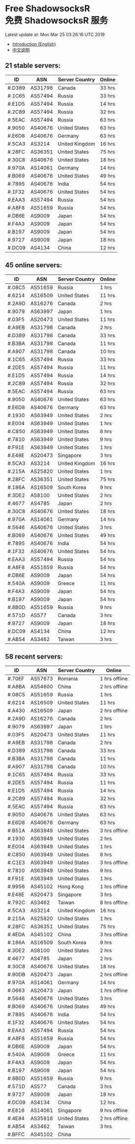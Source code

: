 # Free ShadowsocksR<br>免费 ShadowsocksR 服务

Latest update at: Mon Mar 25 03:26:16 UTC 2019

- [Introduction (English)](https://vision-network.readthedocs.io/en/latest/services/autossr.html)
- [中文说明](https://vision-network.readthedocs.io/zh_CN/latest/services/autossr.html)


## 21 stable servers:

| ID | ASN | Server Country | Online |
| ------ | ------ | ------ | ------ |
| #.D389 | AS31798 | Canada | 33 hrs |
| #.1C65 | AS57494 | Russia | 33 hrs |
| #.E1D5 | AS57494 | Russia | 14 hrs |
| #.2C89 | AS57494 | Russia | 32 hrs |
| #.5EAC | AS57494 | Russia | 63 hrs |
| #.9050 | AS40676 | United States | 63 hrs |
| #.E6D8 | AS40676 | Germany | 63 hrs |
| #.5CA3 | AS3214 | United Kingdom | 16 hrs |
| #.28FC | AS36351 | United States | 75 hrs |
| #.30C8 | AS40676 | United States | 18 hrs |
| #.970A | AS14061 | Germany | 14 hrs |
| #.B069 | AS40676 | United States | 49 hrs |
| #.7895 | AS40676 | India | 54 hrs |
| #.1F32 | AS40676 | United States | 54 hrs |
| #.EAA3 | AS57494 | Russia | 54 hrs |
| #.A8F8 | AS51659 | Russia | 54 hrs |
| #.DB6E | AS9009 | Japan | 54 hrs |
| #.F4A3 | AS9009 | Japan | 54 hrs |
| #.B197 | AS9009 | Japan | 54 hrs |
| #.9727 | AS9009 | Japan | 18 hrs |
| #.DC09 | AS4134 | China | 12 hrs |

## 45 online servers:

| ID | ASN | Server Country | Online |
| ------ | ------ | ------ | ------ |
| #.08C5 | AS51659 | Russia | 1 hrs |
| #.6214 | AS16509 | United States | 11 hrs |
| #.2A9D | AS16276 | Canada | 2 hrs |
| #.9079 | AS63997 | Japan | 1 hrs |
| #.03F5 | AS20473 | United States | 11 hrs |
| #.A9EB | AS31798 | Canada | 2 hrs |
| #.D389 | AS31798 | Canada | 33 hrs |
| #.B3BA | AS31798 | Canada | 11 hrs |
| #.A907 | AS31798 | Canada | 10 hrs |
| #.1C65 | AS57494 | Russia | 33 hrs |
| #.2DE5 | AS57494 | Russia | 11 hrs |
| #.E1D5 | AS57494 | Russia | 14 hrs |
| #.2C89 | AS57494 | Russia | 32 hrs |
| #.5EAC | AS57494 | Russia | 63 hrs |
| #.9050 | AS40676 | United States | 63 hrs |
| #.E6D8 | AS40676 | Germany | 63 hrs |
| #.1930 | AS63949 | United States | 2 hrs |
| #.E004 | AS63949 | United States | 1 hrs |
| #.C850 | AS63949 | United States | 8 hrs |
| #.7810 | AS63949 | United States | 9 hrs |
| #.F91E | AS63949 | United States | 1 hrs |
| #.E48E | AS20473 | Singapore | 3 hrs |
| #.5CA3 | AS3214 | United Kingdom | 16 hrs |
| #.215A | AS25820 | United States | 1 hrs |
| #.28FC | AS36351 | United States | 75 hrs |
| #.186A | AS16509 | South Korea | 9 hrs |
| #.3DE2 | AS8100 | United States | 2 hrs |
| #.4677 | AS4785 | Japan | 2 hrs |
| #.30C8 | AS40676 | United States | 18 hrs |
| #.970A | AS14061 | Germany | 14 hrs |
| #.5646 | AS40676 | United States | 3 hrs |
| #.B069 | AS40676 | United States | 49 hrs |
| #.7895 | AS40676 | India | 54 hrs |
| #.1F32 | AS40676 | United States | 54 hrs |
| #.EAA3 | AS57494 | Russia | 54 hrs |
| #.A8F8 | AS51659 | Russia | 54 hrs |
| #.DB6E | AS9009 | Japan | 54 hrs |
| #.540A | AS9009 | Greece | 11 hrs |
| #.F4A3 | AS9009 | Japan | 54 hrs |
| #.B197 | AS9009 | Japan | 54 hrs |
| #.8B0D | AS51659 | Russia | 9 hrs |
| #.571D | AS577 | Canada | 3 hrs |
| #.9727 | AS9009 | Japan | 18 hrs |
| #.DC09 | AS4134 | China | 12 hrs |
| #.AB54 | AS3462 | Taiwan | 3 hrs |

## 58 recent servers:

| ID | ASN | Server Country | Online |
| ------ | ------ | ------ | ------ |
| #.70EF | AS57673 | Romania | 1 hrs offline |
| #.A8BA | AS54600 | China | 2 hrs offline |
| #.08C5 | AS51659 | Russia | 1 hrs |
| #.6214 | AS16509 | United States | 11 hrs |
| #.A430 | AS16509 | Japan | 2 hrs offline |
| #.2A9D | AS16276 | Canada | 2 hrs |
| #.9079 | AS63997 | Japan | 1 hrs |
| #.03F5 | AS20473 | United States | 11 hrs |
| #.A9EB | AS31798 | Canada | 2 hrs |
| #.D389 | AS31798 | Canada | 33 hrs |
| #.B3BA | AS31798 | Canada | 11 hrs |
| #.A907 | AS31798 | Canada | 10 hrs |
| #.1C65 | AS57494 | Russia | 33 hrs |
| #.2DE5 | AS57494 | Russia | 11 hrs |
| #.E1D5 | AS57494 | Russia | 14 hrs |
| #.2C89 | AS57494 | Russia | 32 hrs |
| #.5EAC | AS57494 | Russia | 63 hrs |
| #.9050 | AS40676 | United States | 63 hrs |
| #.E6D8 | AS40676 | Germany | 63 hrs |
| #.B51A | AS63949 | United States | 3 hrs offline |
| #.1930 | AS63949 | United States | 2 hrs |
| #.E004 | AS63949 | United States | 1 hrs |
| #.C850 | AS63949 | United States | 8 hrs |
| #.C1E3 | AS63949 | United States | 3 hrs offline |
| #.7810 | AS63949 | United States | 9 hrs |
| #.F91E | AS63949 | United States | 1 hrs |
| #.9956 | AS45102 | Hong Kong | 1 hrs offline |
| #.E48E | AS20473 | Singapore | 3 hrs |
| #.792C | AS3462 | Taiwan | 8 hrs offline |
| #.5CA3 | AS3214 | United Kingdom | 16 hrs |
| #.215A | AS25820 | United States | 1 hrs |
| #.28FC | AS36351 | United States | 75 hrs |
| #.4EDA | AS45102 | China | 3 hrs offline |
| #.186A | AS16509 | South Korea | 9 hrs |
| #.3DE2 | AS8100 | United States | 2 hrs |
| #.4677 | AS4785 | Japan | 2 hrs |
| #.30C8 | AS40676 | United States | 18 hrs |
| #.90DB | AS20473 | Japan | 2 hrs offline |
| #.970A | AS14061 | Germany | 14 hrs |
| #.0663 | AS20473 | Japan | 1 hrs offline |
| #.5646 | AS40676 | United States | 3 hrs |
| #.B069 | AS40676 | United States | 49 hrs |
| #.7895 | AS40676 | India | 54 hrs |
| #.1F32 | AS40676 | United States | 54 hrs |
| #.EAA3 | AS57494 | Russia | 54 hrs |
| #.A8F8 | AS51659 | Russia | 54 hrs |
| #.DB6E | AS9009 | Japan | 54 hrs |
| #.540A | AS9009 | Greece | 11 hrs |
| #.F4A3 | AS9009 | Japan | 54 hrs |
| #.B197 | AS9009 | Japan | 54 hrs |
| #.8B0D | AS51659 | Russia | 9 hrs |
| #.571D | AS577 | Canada | 3 hrs |
| #.9727 | AS9009 | Japan | 18 hrs |
| #.DC09 | AS4134 | China | 12 hrs |
| #.E816 | AS14061 | Singapore | 9 hrs offline |
| #.4E84 | AS35916 | United States | 2 hrs offline |
| #.AB54 | AS3462 | Taiwan | 3 hrs |
| #.BFFC | AS45102 | China | |


